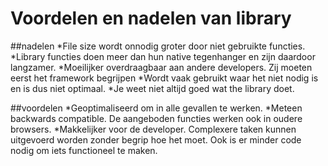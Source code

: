 # Voordelen en nadelen van library

##nadelen
*File size wordt onnodig groter door niet gebruikte functies.
*Library functies doen meer dan hun native tegenhanger en zijn daardoor langzamer.
*Moeilijker overdraagbaar aan andere developers. Zij moeten eerst het framework begrijpen
*Wordt vaak gebruikt waar het niet nodig is en is dus niet optimaal.
*Je weet niet altijd goed wat the library doet.


##voordelen
*Geoptimaliseerd om in alle gevallen te werken.
*Meteen backwards compatible. De aangeboden functies werken ook in oudere browsers.
*Makkelijker voor de developer. Complexere taken kunnen uitgevoerd worden zonder begrip hoe het moet. Ook is er minder code nodig om iets functioneel te maken.

